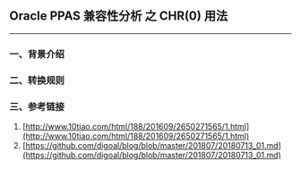 ## Oracle PPAS 兼容性分析 之 CHR(0) 用法
---

### 一、背景介绍

### 二、转换规则

### 三、参考链接
1. [http://www.10tiao.com/html/188/201609/2650271565/1.html](http://www.10tiao.com/html/188/201609/2650271565/1.html)
2. [https://github.com/digoal/blog/blob/master/201807/20180713_01.md](https://github.com/digoal/blog/blob/master/201807/20180713_01.md)

